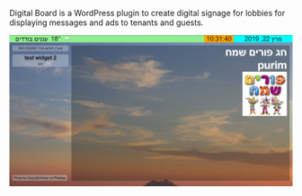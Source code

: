 Digital Board is a WordPress plugin to create digital signage for lobbies for displaying messages and ads to tenants and guests.

![screenshot-1](/assets/screenshot-1.png?raw=true)
